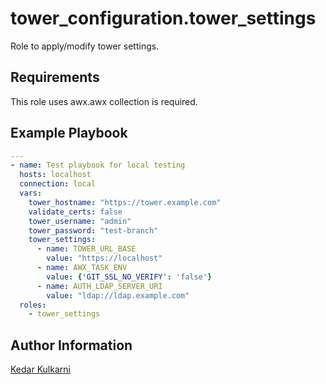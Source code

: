 tower_configuration.tower_settings
==================

Role to apply/modify tower settings.

Requirements
------------

This role uses awx.awx collection is required.

Example Playbook
----------------

```yaml
---
- name: Test playbook for local testing
  hosts: localhost
  connection: local
  vars:
    tower_hostname: "https://tower.example.com"
    validate_certs: false
    tower_username: "admin"
    tower_password: "test-branch"
    tower_settings:
      - name: TOWER_URL_BASE
        value: "https://localhost"
      - name: AWX_TASK_ENV
        value: {'GIT_SSL_NO_VERIFY': 'false'}
      - name: AUTH_LDAP_SERVER_URI
        value: "ldap://ldap.example.com"
  roles:
    - tower_settings
```


Author Information
------------------

[Kedar Kulkarni](https://github.com/kedark3)
